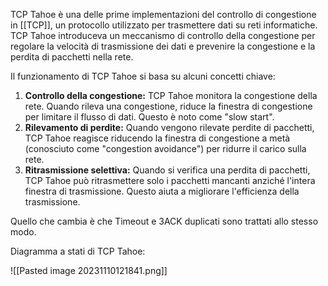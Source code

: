 TCP Tahoe è una delle prime implementazioni del controllo di congestione in [[TCP]], un protocollo utilizzato per trasmettere dati su reti informatiche. TCP Tahoe introduceva un meccanismo di controllo della congestione per regolare la velocità di trasmissione dei dati e prevenire la congestione e la perdita di pacchetti nella rete.

Il funzionamento di TCP Tahoe si basa su alcuni concetti chiave:

1. **Controllo della congestione:** TCP Tahoe monitora la congestione della rete. Quando rileva una congestione, riduce la finestra di congestione per limitare il flusso di dati. Questo è noto come "slow start".
2. **Rilevamento di perdite:** Quando vengono rilevate perdite di pacchetti, TCP Tahoe reagisce riducendo la finestra di congestione a metà (conosciuto come "congestion avoidance") per ridurre il carico sulla rete.
3. **Ritrasmissione selettiva:** Quando si verifica una perdita di pacchetti, TCP Tahoe può ritrasmettere solo i pacchetti mancanti anziché l'intera finestra di trasmissione. Questo aiuta a migliorare l'efficienza della trasmissione.

Quello che cambia è che Timeout e 3ACK duplicati sono trattati allo stesso modo.

Diagramma a stati di TCP Tahoe:

![[Pasted image 20231110121841.png]]